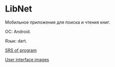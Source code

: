# **LibNet**

Мобильное приложение для поиска и чтения книг.

OC: Android.

Язык: dart.

[SRS of program](https://github.com/EgorDandy/ElectronicLibrary/blob/master/SRS.md)  

[User interface images](https://github.com/EgorDandy/ElectronicLibrary/tree/master/mockups) 
